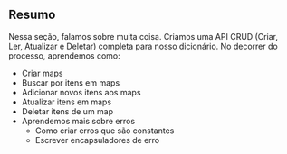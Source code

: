 ## Resumo
Nessa seção, falamos sobre muita coisa. Criamos uma API CRUD (Criar, Ler, Atualizar e Deletar) completa para nosso dicionário. No decorrer do processo, aprendemos como:
- Criar maps
- Buscar por itens em maps
- Adicionar novos itens aos maps
- Atualizar itens em maps
- Deletar itens de um map
- Aprendemos mais sobre erros
  - Como criar erros que são constantes
  - Escrever encapsuladores de erro